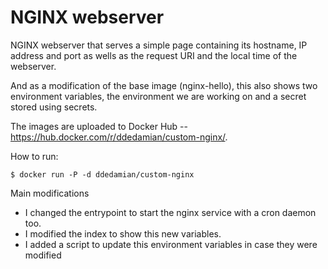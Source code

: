 
# NGINX webserver 

NGINX webserver that serves a simple page containing its hostname, IP address and port as wells as the request URI and the local time of the webserver.

And as a modification of the base image (nginx-hello), this also shows two environment variables, the environment we are working on and a secret stored using secrets.

The images are uploaded to Docker Hub -- https://hub.docker.com/r/ddedamian/custom-nginx/.

How to run:
```
$ docker run -P -d ddedamian/custom-nginx
```

Main modifications

   - I changed the entrypoint to start the nginx service with a cron daemon too.
   - I modified the index to show this new variables.
   - I added a script to update this environment variables in case they were modified
